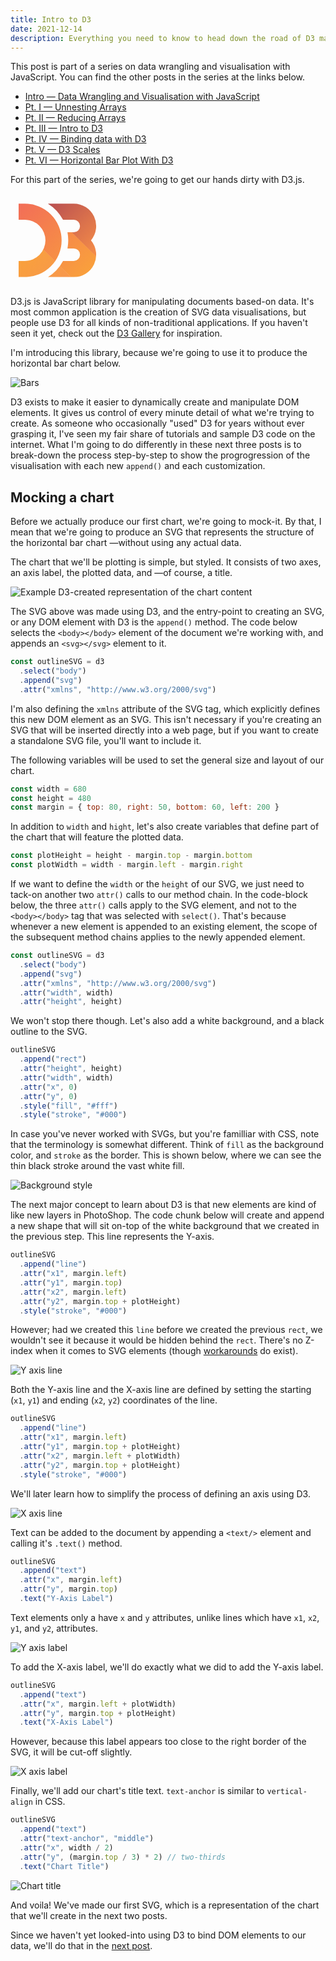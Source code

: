 ```yaml
---
title: Intro to D3
date: 2021-12-14
description: Everything you need to know to head down the road of D3 mastery.
---
```


<div class="call-out-indigo">

This post is part of a series on data wrangling and visualisation with JavaScript.
You can find the other posts in the series at the links below.

- [Intro — Data Wrangling and Visualisation with JavaScript](../data-wrangling-with-js)
- [Pt. I — Unnesting Arrays](../unnesting-arrays)
- [Pt. II — Reducing Arrays](../reducing-arrays)
- [Pt. III — Intro to D3](../intro-to-d3)
- [Pt. IV — Binding data with D3](../binding-data-d3)
- [Pt. V — D3 Scales](../d3-scales)
- [Pt. VI — Horizontal Bar Plot With D3](../horizontal-bar-plot)

</div>

For this part of the series, we're going to get our hands dirty with D3.js.

<svg version="1.1" xmlns="http://www.w3.org/2000/svg" width="150" height="150" viewBox="-10 -10 116 111">
  <clipPath id="clip">
    <path d="M0,0h7.75a45.5,45.5 0 1 1 0,91h-7.75v-20h7.75a25.5,25.5 0 1 0 0,-51h-7.75zm36.2510,0h32a27.75,27.75 0 0 1 21.331,45.5a27.75,27.75 0 0 1 -21.331,45.5h-32a53.6895,53.6895 0 0 0 18.7464,-20h13.2526a7.75,7.75 0 1 0 0,-15.5h-7.75a53.6895,53.6895 0 0 0 0,-20h7.75a7.75,7.75 0 1 0 0,-15.5h-13.2526a53.6895,53.6895 0 0 0 -18.7464,-20z"/>
  </clipPath>
  <linearGradient id="gradient-1" gradientUnits="userSpaceOnUse" x1="7" y1="64" x2="50" y2="107">
    <stop offset="0" stop-color="#f9a03c"/>
    <stop offset="1" stop-color="#f7974e"/>
  </linearGradient>
  <linearGradient id="gradient-2" gradientUnits="userSpaceOnUse" x1="2" y1="-2" x2="87" y2="84">
    <stop offset="0" stop-color="#f26d58"/>
    <stop offset="1" stop-color="#f9a03c"/>
  </linearGradient>
  <linearGradient id="gradient-3" gradientUnits="userSpaceOnUse" x1="45" y1="-10" x2="108" y2="53">
    <stop offset="0" stop-color="#b84e51"/>
    <stop offset="1" stop-color="#f68e48"/>
  </linearGradient>
  <g clip-path="url(#clip)">
    <path d="M-100,-102m-28,0v300h300z" fill="url(#gradient-1)"/>
    <path d="M-100,-102m28,0h300v300z" fill="url(#gradient-3)"/>
    <path d="M-100,-102l300,300" fill="none" stroke="url(#gradient-2)" stroke-width="40"/>
  </g>
</svg>

D3.js is JavaScript library for manipulating documents based-on data.
It's most common application is the creation of SVG data visualisations, but people use D3 for all kinds of non-traditional applications.
If you haven't seen it yet, check out the [D3 Gallery](https://observablehq.com/@d3/gallery) for inspiration.

I'm introducing this library, because we're going to use it to produce the horizontal bar chart below.

![Bars](./bars.svg)

D3 exists to make it easier to dynamically create and manipulate DOM elements.
It gives us control of every minute detail of what we're trying to create.
As someone who occasionally "used" D3 for years without ever grasping it, I've seen my fair share of tutorials and sample D3 code on the internet.
What I'm going to do differently in these next three posts is to break-down the process step-by-step to show the progrogression of the visualisation with each new `append()` and each customization.

## Mocking a chart

Before we actually produce our first chart, we're going to mock-it.
By that, I mean that we're going to produce an SVG that represents the structure of the horizontal bar chart —without using any actual data.

The chart that we'll be plotting is simple, but styled.
It consists of two axes, an axis label, the plotted data, and —of course, a title.

![Example D3-created representation of the chart content](./example_title.svg)

The SVG above was made using D3, and the entry-point to creating an SVG, or any DOM element with D3 is the `append()` method.
The code below selects the `<body></body>` element of the document we're working with, and appends an `<svg></svg>` element to it.

```js
const outlineSVG = d3
  .select("body")
  .append("svg")
  .attr("xmlns", "http://www.w3.org/2000/svg")
```

I'm also defining the `xmlns` attribute of the SVG tag, which explicitly defines this new DOM element as an SVG.
This isn't necessary if you're creating an SVG that will be inserted directly into a web page, but if you want to create a standalone SVG file, you'll want to include it.

The following variables will be used to set the general size and layout of our chart.

```js
const width = 680
const height = 480
const margin = { top: 80, right: 50, bottom: 60, left: 200 }
```

In addition to `width` and `hight`, let's also create variables that define part of the chart that will feature the plotted data.

```js
const plotHeight = height - margin.top - margin.bottom
const plotWidth = width - margin.left - margin.right
```

If we want to define the `width` or the `height` of our SVG, we just need to tack-on another two `attr()` calls to our method chain.
In the code-block below, the three `attr()` calls apply to the SVG element, and not to the `<body></body>` tag that was selected with `select()`.
That's because whenever a new element is appended to an existing element, the scope of the subsequent method chains applies to the newly appended element.

```js
const outlineSVG = d3
  .select("body")
  .append("svg")
  .attr("xmlns", "http://www.w3.org/2000/svg")
  .attr("width", width)
  .attr("height", height)
```

We won't stop there though.
Let's also add a white background, and a black outline to the SVG.

```js
outlineSVG
  .append("rect")
  .attr("height", height)
  .attr("width", width)
  .attr("x", 0)
  .attr("y", 0)
  .style("fill", "#fff")
  .style("stroke", "#000")
```

In case you've never worked with SVGs, but you're familliar with CSS, note that the terminology is somewhat different.
Think of `fill` as the background color, and `stroke` as the border.
This is shown below, where we can see the thin black stroke around the vast white fill.

![Background style](./example_bg.svg)

The next major concept to learn about D3 is that new elements are kind of like new layers in PhotoShop.
The code chunk below will create and append a new shape that will sit on-top of the white background that we created in the previous step.
This line represents the Y-axis.

```js
outlineSVG
  .append("line")
  .attr("x1", margin.left)
  .attr("y1", margin.top)
  .attr("x2", margin.left)
  .attr("y2", margin.top + plotHeight)
  .style("stroke", "#000")
```

However; had we created this `line` before we created the previous `rect`, we wouldn't see it because it would be hidden behind the `rect`.
There's no Z-index when it comes to SVG elements (though [workarounds](https://stackoverflow.com/questions/17786618/how-to-use-z-index-in-svg-elements) do exist).

![Y axis line](./example_y.svg)

Both the Y-axis line and the X-axis line are defined by setting the starting (`x1`, `y1`) and ending (`x2`, `y2`) coordinates of the line.

```js
outlineSVG
  .append("line")
  .attr("x1", margin.left)
  .attr("y1", margin.top + plotHeight)
  .attr("x2", margin.left + plotWidth)
  .attr("y2", margin.top + plotHeight)
  .style("stroke", "#000")
```

We'll later learn how to simplify the process of defining an axis using D3.

![X axis line](./example_x.svg)

Text can be added to the document by appending a `<text/>` element and calling it's `.text()` method.

```js
outlineSVG
  .append("text")
  .attr("x", margin.left)
  .attr("y", margin.top)
  .text("Y-Axis Label")
```

Text elements only a have `x` and `y` attributes, unlike lines which have `x1`, `x2`, `y1`, and `y2`, attributes.

![Y axis label](./example_lab_y.svg)

To add the X-axis label, we'll do exactly what we did to add the Y-axis label.

```js
outlineSVG
  .append("text")
  .attr("x", margin.left + plotWidth)
  .attr("y", margin.top + plotHeight)
  .text("X-Axis Label")
```

However, because this label appears too close to the right border of the SVG, it will be cut-off slightly.

![X axis label](./example_lab_x.svg)

Finally, we'll add our chart's title text.
`text-anchor` is similar to `vertical-align` in CSS.

```js
outlineSVG
  .append("text")
  .attr("text-anchor", "middle")
  .attr("x", width / 2)
  .attr("y", (margin.top / 3) * 2) // two-thirds
  .text("Chart Title")
```

![Chart title](./example_title.svg)

And voila!
We've made our first SVG, which is a representation of the chart that we'll create in the next two posts.

Since we haven't yet looked-into using D3 to bind DOM elements to our data, we'll do that in the [next post](../binding-data-d3).
